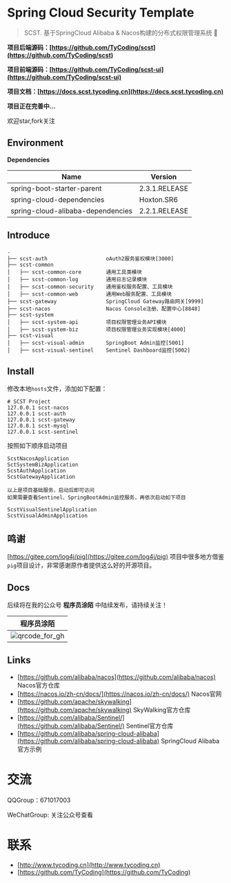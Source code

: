 # Spring Cloud Security Template 

> SCST. 基于SpringCloud Alibaba & Nacos构建的分布式权限管理系统  :rocket:

**项目后端源码：[https://github.com/TyCoding/scst](https://github.com/TyCoding/scst)**

**项目前端源码：[https://github.com/TyCoding/scst-ui](https://github.com/TyCoding/scst-ui)**

**项目文档：[https://docs.scst.tycoding.cn](https://docs.scst.tycoding.cn)**

**项目正在完善中...**

欢迎star,fork关注

## Environment

**Dependencies**

| Name                              | Version       |
| --------------------------------- | ------------- |
| spring-boot-starter-parent        | 2.3.1.RELEASE |
| spring-cloud-dependencies         | Hoxton.SR6    |
| spring-cloud-alibaba-dependencies | 2.2.1.RELEASE |

## Introduce

```
.
├── scst-auth                   oAuth2服务鉴权模块[3000]
├── scst-common
│   ├── scst-common-core        通用工具类模块
│   ├── scst-common-log         通用日志记录模块
│   ├── scst-common-security    通用鉴权服务配置、工具模块
│   ├── scst-common-web         通用Web服务配置、工具模块
├── scst-gateway                SpringCloud Gateway路由网关[9999]
├── scst-nacos                  Nacos Console注册、配置中心[8848]
├── scst-system
│   ├── scst-system-api         项目权限管理业务API模块
│   ├── scst-system-biz         项目权限管理业务实现模块[4000]
├── scst-visual
│   ├── scst-visual-admin       SpringBoot Admin监控[5001]
│   ├── scst-visual-sentinel    Sentinel Dashboard监控[5002]
```

## Install

修改本地`hosts`文件，添加如下配置：

```
# SCST Project
127.0.0.1 scst-nacos
127.0.0.1 scst-auth
127.0.0.1 scst-gateway
127.0.0.1 scst-mysql
127.0.0.1 scst-sentinel
```

按照如下顺序启动项目

```
ScstNacosApplication
SctSystemBizApplication
ScstAuthApplication
ScstGatewayApplication

以上是项目基础服务，启动后即可访问
如果需要查看Sentinel、SpringBootAdmin监控服务，再依次启动如下项目

ScstVisualSentinelApplication
ScstVisualAdminApplication
```

## 鸣谢

[https://gitee.com/log4j/pig](https://gitee.com/log4j/pig) 项目中很多地方借鉴`pig`项目设计，非常感谢原作者提供这么好的开源项目。

## Docs

后续将在我的公众号 **程序员涂陌** 中陆续发布，请持续关注！

| 程序员涂陌                                                  |
| ----------------------------------------------------------- |
| ![qrcode_for_gh](http://cdn.tycoding.cn/20200610184737.jpg) |

## Links

- [https://github.com/alibaba/nacos](https://github.com/alibaba/nacos) Nacos官方仓库
- [https://nacos.io/zh-cn/docs/](https://nacos.io/zh-cn/docs/) Nacos官网
- [https://github.com/apache/skywalking](https://github.com/apache/skywalking) SkyWalking官方仓库
- [https://github.com/alibaba/Sentinel/](https://github.com/alibaba/Sentinel/) Sentinel官方仓库
- [https://github.com/alibaba/spring-cloud-alibaba](https://github.com/alibaba/spring-cloud-alibaba) SpringCloud Alibaba官方示例

# 交流

QQGroup：671017003   

WeChatGroup:  关注公众号查看

# 联系

- [http://www.tycoding.cn](http://www.tycoding.cn)
- [https://github.com/TyCoding](https://github.com/TyCoding)

